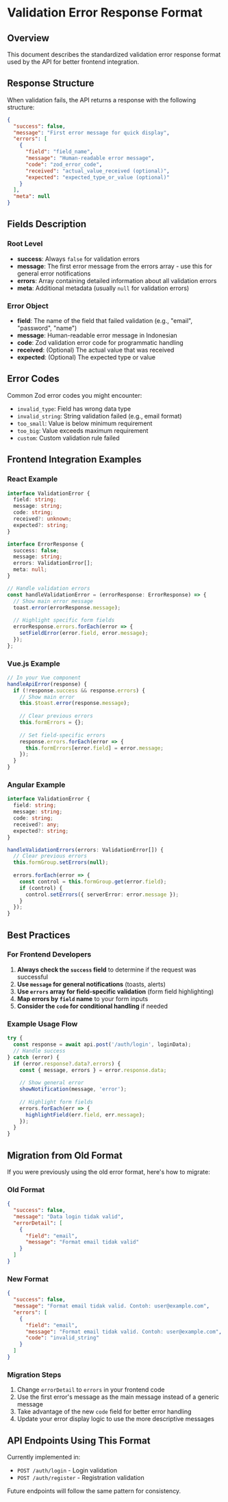 # Validation Error Response Format

## Overview

This document describes the standardized validation error response format used by the API for better frontend integration.

## Response Structure

When validation fails, the API returns a response with the following structure:

```json
{
  "success": false,
  "message": "First error message for quick display",
  "errors": [
    {
      "field": "field_name",
      "message": "Human-readable error message",
      "code": "zod_error_code",
      "received": "actual_value_received (optional)",
      "expected": "expected_type_or_value (optional)"
    }
  ],
  "meta": null
}
```

## Fields Description

### Root Level
- **success**: Always `false` for validation errors
- **message**: The first error message from the errors array - use this for general error notifications
- **errors**: Array containing detailed information about all validation errors
- **meta**: Additional metadata (usually `null` for validation errors)

### Error Object
- **field**: The name of the field that failed validation (e.g., "email", "password", "name")
- **message**: Human-readable error message in Indonesian
- **code**: Zod validation error code for programmatic handling
- **received**: (Optional) The actual value that was received
- **expected**: (Optional) The expected type or value

## Error Codes

Common Zod error codes you might encounter:

- `invalid_type`: Field has wrong data type
- `invalid_string`: String validation failed (e.g., email format)
- `too_small`: Value is below minimum requirement
- `too_big`: Value exceeds maximum requirement
- `custom`: Custom validation rule failed

## Frontend Integration Examples

### React Example

```typescript
interface ValidationError {
  field: string;
  message: string;
  code: string;
  received?: unknown;
  expected?: string;
}

interface ErrorResponse {
  success: false;
  message: string;
  errors: ValidationError[];
  meta: null;
}

// Handle validation errors
const handleValidationError = (errorResponse: ErrorResponse) => {
  // Show main error message
  toast.error(errorResponse.message);
  
  // Highlight specific form fields
  errorResponse.errors.forEach(error => {
    setFieldError(error.field, error.message);
  });
};
```

### Vue.js Example

```javascript
// In your Vue component
handleApiError(response) {
  if (!response.success && response.errors) {
    // Show main error
    this.$toast.error(response.message);
    
    // Clear previous errors
    this.formErrors = {};
    
    // Set field-specific errors
    response.errors.forEach(error => {
      this.formErrors[error.field] = error.message;
    });
  }
}
```

### Angular Example

```typescript
interface ValidationError {
  field: string;
  message: string;
  code: string;
  received?: any;
  expected?: string;
}

handleValidationErrors(errors: ValidationError[]) {
  // Clear previous errors
  this.formGroup.setErrors(null);
  
  errors.forEach(error => {
    const control = this.formGroup.get(error.field);
    if (control) {
      control.setErrors({ serverError: error.message });
    }
  });
}
```

## Best Practices

### For Frontend Developers

1. **Always check the `success` field** to determine if the request was successful
2. **Use `message` for general notifications** (toasts, alerts)
3. **Use `errors` array for field-specific validation** (form field highlighting)
4. **Map errors by `field` name** to your form inputs
5. **Consider the `code` for conditional handling** if needed

### Example Usage Flow

```typescript
try {
  const response = await api.post('/auth/login', loginData);
  // Handle success
} catch (error) {
  if (error.response?.data?.errors) {
    const { message, errors } = error.response.data;
    
    // Show general error
    showNotification(message, 'error');
    
    // Highlight form fields
    errors.forEach(err => {
      highlightField(err.field, err.message);
    });
  }
}
```

## Migration from Old Format

If you were previously using the old error format, here's how to migrate:

### Old Format
```json
{
  "success": false,
  "message": "Data login tidak valid",
  "errorDetail": [
    {
      "field": "email",
      "message": "Format email tidak valid"
    }
  ]
}
```

### New Format
```json
{
  "success": false,
  "message": "Format email tidak valid. Contoh: user@example.com",
  "errors": [
    {
      "field": "email",
      "message": "Format email tidak valid. Contoh: user@example.com",
      "code": "invalid_string"
    }
  ]
}
```

### Migration Steps
1. Change `errorDetail` to `errors` in your frontend code
2. Use the first error's message as the main message instead of a generic message
3. Take advantage of the new `code` field for better error handling
4. Update your error display logic to use the more descriptive messages

## API Endpoints Using This Format

Currently implemented in:
- `POST /auth/login` - Login validation
- `POST /auth/register` - Registration validation

Future endpoints will follow the same pattern for consistency.
